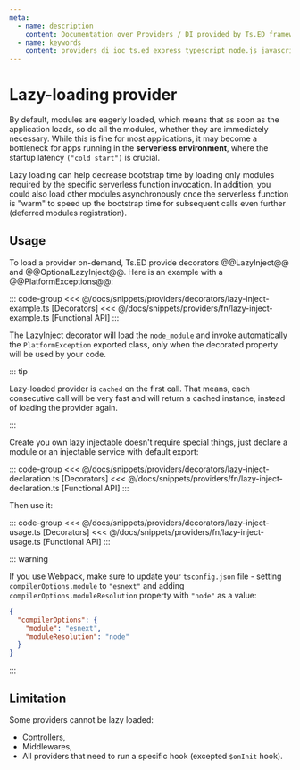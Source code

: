 ```yaml
---
meta:
  - name: description
    content: Documentation over Providers / DI provided by Ts.ED framework. Use providers to build your backend services.
  - name: keywords
    content: providers di ioc ts.ed express typescript node.js javascript decorators jsonschema class models
---
```


# Lazy-loading provider

By default, modules are eagerly loaded, which means that as soon as the application loads, so do all the modules,
whether they are immediately necessary. While this is fine for most applications, it may become a bottleneck for
apps running in the **serverless environment**, where the startup latency `("cold start")` is crucial.

Lazy loading can help decrease bootstrap time by loading only modules required by the specific serverless function
invocation. In addition, you could also load other modules asynchronously once the serverless function is "warm" to
speed up the bootstrap time for subsequent calls even further (deferred modules registration).

## Usage

To load a provider on-demand, Ts.ED provide decorators @@LazyInject@@ and @@OptionalLazyInject@@. Here is an example
with a @@PlatformExceptions@@:

::: code-group
<<< @/docs/snippets/providers/decorators/lazy-inject-example.ts [Decorators]
<<< @/docs/snippets/providers/fn/lazy-inject-example.ts [Functional API]
:::

The LazyInject decorator will load the `node_module` and invoke automatically the `PlatformException` exported class,
only when the decorated property will be used by your code.

::: tip

Lazy-loaded provider is `cached` on the first call.
That means, each consecutive call will be very fast and will return a cached instance, instead of loading the provider again.

:::

Create you own lazy injectable doesn't require special things, just declare a module or an injectable service with default export:

::: code-group
<<< @/docs/snippets/providers/decorators/lazy-inject-declaration.ts [Decorators]
<<< @/docs/snippets/providers/fn/lazy-inject-declaration.ts [Functional API]
:::

Then use it:

::: code-group
<<< @/docs/snippets/providers/decorators/lazy-inject-usage.ts [Decorators]
<<< @/docs/snippets/providers/fn/lazy-inject-usage.ts [Functional API]
:::

::: warning

If you use Webpack, make sure to update your `tsconfig.json` file - setting `compilerOptions.module` to `"esnext"` and adding `compilerOptions.moduleResolution` property with `"node"` as a value:

```json
{
  "compilerOptions": {
    "module": "esnext",
    "moduleResolution": "node"
  }
}
```

:::

## Limitation

Some providers cannot be lazy loaded:

- Controllers,
- Middlewares,
- All providers that need to run a specific hook (excepted `$onInit` hook).
